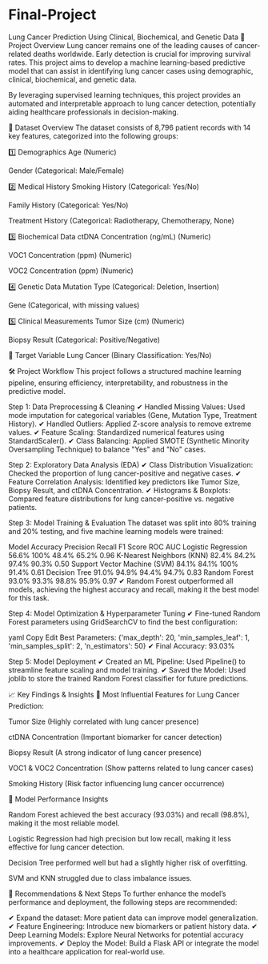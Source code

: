 # Final-Project
Lung Cancer Prediction Using Clinical, Biochemical, and Genetic Data
📌 Project Overview
Lung cancer remains one of the leading causes of cancer-related deaths worldwide. Early detection is crucial for improving survival rates. This project aims to develop a machine learning-based predictive model that can assist in identifying lung cancer cases using demographic, clinical, biochemical, and genetic data.

By leveraging supervised learning techniques, this project provides an automated and interpretable approach to lung cancer detection, potentially aiding healthcare professionals in decision-making.

📂 Dataset Overview
The dataset consists of 8,796 patient records with 14 key features, categorized into the following groups:

1️⃣ Demographics
Age (Numeric)

Gender (Categorical: Male/Female)

2️⃣ Medical History
Smoking History (Categorical: Yes/No)

Family History (Categorical: Yes/No)

Treatment History (Categorical: Radiotherapy, Chemotherapy, None)

3️⃣ Biochemical Data
ctDNA Concentration (ng/mL) (Numeric)

VOC1 Concentration (ppm) (Numeric)

VOC2 Concentration (ppm) (Numeric)

4️⃣ Genetic Data
Mutation Type (Categorical: Deletion, Insertion)

Gene (Categorical, with missing values)

5️⃣ Clinical Measurements
Tumor Size (cm) (Numeric)

Biopsy Result (Categorical: Positive/Negative)

🎯 Target Variable
Lung Cancer (Binary Classification: Yes/No)

🛠 Project Workflow
This project follows a structured machine learning pipeline, ensuring efficiency, interpretability, and robustness in the predictive model.

Step 1: Data Preprocessing & Cleaning
✔ Handled Missing Values: Used mode imputation for categorical variables (Gene, Mutation Type, Treatment History).
✔ Handled Outliers: Applied Z-score analysis to remove extreme values.
✔ Feature Scaling: Standardized numerical features using StandardScaler().
✔ Class Balancing: Applied SMOTE (Synthetic Minority Oversampling Technique) to balance "Yes" and "No" cases.

Step 2: Exploratory Data Analysis (EDA)
✔ Class Distribution Visualization: Checked the proportion of lung cancer-positive and negative cases.
✔ Feature Correlation Analysis: Identified key predictors like Tumor Size, Biopsy Result, and ctDNA Concentration.
✔ Histograms & Boxplots: Compared feature distributions for lung cancer-positive vs. negative patients.

Step 3: Model Training & Evaluation
The dataset was split into 80% training and 20% testing, and five machine learning models were trained:

Model	Accuracy	Precision	Recall	F1 Score	ROC AUC
Logistic Regression	56.6%	100%	48.4%	65.2%	0.96
K-Nearest Neighbors (KNN)	82.4%	84.2%	97.4%	90.3%	0.50
Support Vector Machine (SVM)	84.1%	84.1%	100%	91.4%	0.61
Decision Tree	91.0%	94.9%	94.4%	94.7%	0.83
Random Forest	93.0%	93.3%	98.8%	95.9%	0.97
✔ Random Forest outperformed all models, achieving the highest accuracy and recall, making it the best model for this task.

Step 4: Model Optimization & Hyperparameter Tuning
✔ Fine-tuned Random Forest parameters using GridSearchCV to find the best configuration:

yaml
Copy
Edit
Best Parameters: {'max_depth': 20, 'min_samples_leaf': 1, 'min_samples_split': 2, 'n_estimators': 50}
✔ Final Accuracy: 93.03%

Step 5: Model Deployment
✔ Created an ML Pipeline: Used Pipeline() to streamline feature scaling and model training.
✔ Saved the Model: Used joblib to store the trained Random Forest classifier for future predictions.

📈 Key Findings & Insights
🔹 Most Influential Features for Lung Cancer Prediction:

Tumor Size (Highly correlated with lung cancer presence)

ctDNA Concentration (Important biomarker for cancer detection)

Biopsy Result (A strong indicator of lung cancer presence)

VOC1 & VOC2 Concentration (Show patterns related to lung cancer cases)

Smoking History (Risk factor influencing lung cancer occurrence)

🔹 Model Performance Insights

Random Forest achieved the best accuracy (93.03%) and recall (98.8%), making it the most reliable model.

Logistic Regression had high precision but low recall, making it less effective for lung cancer detection.

Decision Tree performed well but had a slightly higher risk of overfitting.

SVM and KNN struggled due to class imbalance issues.

📌 Recommendations & Next Steps
To further enhance the model’s performance and deployment, the following steps are recommended:

✔ Expand the dataset: More patient data can improve model generalization.
✔ Feature Engineering: Introduce new biomarkers or patient history data.
✔ Deep Learning Models: Explore Neural Networks for potential accuracy improvements.
✔ Deploy the Model: Build a Flask API or integrate the model into a healthcare application for real-world use.

